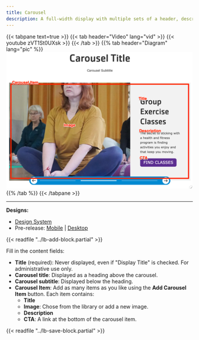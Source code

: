 ```yaml
---
title: Carousel
description: A full-width display with multiple sets of a header, description, and call to action overlaid on top of an image.
---
```


{{< tabpane text=true >}}
  {{< tab header="Video" lang="vid" >}}
    {{< youtube zVT1St0UXsk >}}
  {{< /tab >}}
  {{% tab header="Diagram" lang="pic" %}}
![Screenshot of the Carousel component with block labels](lb-carousel.png)
  {{% /tab %}}
{{< /tabpane >}}

-----

**Designs:**
- [Design System](../../../../../../assets/img/designs/lb-ui-kit/Carousel.jpg)
- Pre-release: [Mobile](<../../../../../../assets/img/designs/lb/Carousels Mobile.png>) | [Desktop](<../../../../../../assets/img/designs/lb/Carousels Desktop.png>)

{{< readfile "../lb-add-block.partial" >}}

Fill in the content fields:

- **Title** (required): Never displayed, even if "Display Title" is checked. For administrative use only.
- **Carousel title**: Displayed as a heading above the carousel.
- **Carousel subtitle**: Displayed below the heading.
- **Carousel Item**: Add as many items as you like using the **Add Carousel Item** button. Each item contains:
  - **Title**
  - **Image**: Chose from the library or add a new image.
  - **Description**
  - **CTA**: A link at the bottom of the carousel item.

{{< readfile "../lb-save-block.partial" >}}